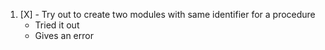 1. [X] - Try out to create two modules with same identifier for a procedure
    - Tried it out 
    - Gives an error